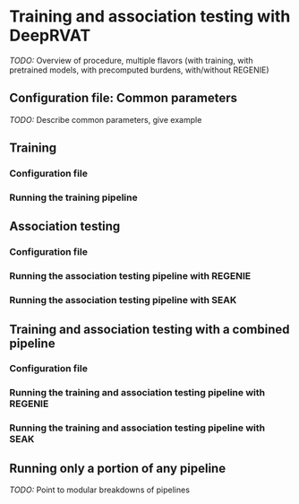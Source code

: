 # Training and association testing with DeepRVAT

*TODO:* Overview of procedure, multiple flavors (with training, with pretrained models, with precomputed burdens, with/without REGENIE)


## Configuration file: Common parameters

*TODO:* Describe common parameters, give example


## Training

### Configuration file

### Running the training pipeline


## Association testing

### Configuration file

### Running the association testing pipeline with REGENIE

### Running the association testing pipeline with SEAK


## Training and association testing with a combined pipeline

### Configuration file

### Running the training and association testing pipeline with REGENIE

### Running the training and association testing pipeline with SEAK


## Running only a portion of any pipeline

*TODO:* Point to modular breakdowns of pipelines
